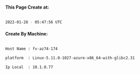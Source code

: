 
   
#### This Page Create at:

```bash

2022-01-28 - 05:47:56 UTC

```

#### Create By Machine:

```bash

Host Name : fv-az74-174

platform  : Linux-5.11.0-1027-azure-x86_64-with-glibc2.31

Ip Local  : 10.1.0.77

```

